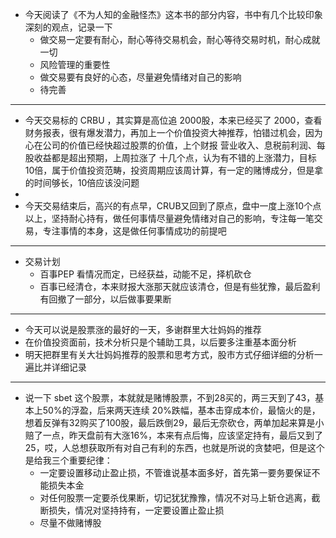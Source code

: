 - 今天阅读了《不为人知的金融怪杰》这本书的部分内容，书中有几个比较印象深刻的观点，记录一下
	- 做交易一定要有耐心，耐心等待交易机会，耐心等待交易时机，耐心成就一切
	- 风险管理的重要性
	- 做交易要有良好的心态，尽量避免情绪对自己的影响
	- 待完善
----

- 今天交易标的 CRBU ，其实算是高位追 2000股，本来已经买了 2000，查看财务报表，很有爆发潜力，再加上一个价值投资大神推荐，怕错过机会，因为心在公司的价值已经快超过股票的价值，上个财报 营业收入、息税前利润、每股收益都是超出预期，上周拉涨了 十几个点，认为有不错的上涨潜力，目标10倍，属于价值投资范畴，投资周期应该周计算，有一定的赌博成分，但是拿的时间够长，10倍应该没问题
- 
- 今天交易结束后，高兴的有点早，CRUB又回到了原点，盘中一度上涨10个点以上，坚持耐心持有，做任何事情尽量避免情绪对自己的影响，专注每一笔交易，专注事情的本身，这是做任何事情成功的前提吧
----

- 交易计划
	- 百事PEP 看情况而定，已经获益，动能不足，择机砍仓
	- 百事已经清仓，本来财报大涨那天就应该清仓，但是有些犹豫，最后盈利有回撤了一部分，以后做事要果断


----
- 今天可以说是股票涨的最好的一天，多谢群里大壮妈妈的推荐
- 在价值投资面前，技术分析只是个辅助工具，以后要多注重基本面分析
- 明天把群里有关大壮妈妈推荐的股票和思考方式，股市方式仔细详细的分析一遍比并详细记录
----
- 说一下 sbet 这个股票，本就就是赌博股票，不到28买的，两三天到了43，基本上50%的浮盈，后来两天连续 20%跌幅，基本击穿成本价，最恼火的是，想着反弹有32购买了100股，最后跌倒29，最后无奈砍仓，两单加起来算是小赔了一点，昨天盘前有大涨16%，本来有点后悔，应该坚定持有，最后又到了 25，哎，人总想获取所有对自己有利的东西，也就是所说的贪婪吧，但是这个是给我三个重要纪律：
	- 一定要设置移动止盈止损，不管谁说基本面多好，首先第一要务要保证不能损失本金
	- 对任何股票一定要杀伐果断，切记犹犹豫豫，情况不对马上斩仓逃离，截断损失，情况对坚持持有，一定要设置止盈止损
	- 尽量不做赌博股